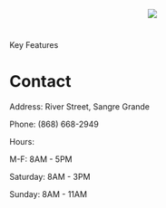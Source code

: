 <p align="center" width="100%">
    <img src="https://i.imgur.com/68uTDmj.jpg">
</p>

# 

Key Features

# Contact 
Address: River Street, Sangre Grande

Phone: (868) 668-2949

Hours: 

M-F: 8AM - 5PM

Saturday: 8AM - 3PM
       
Sunday: 8AM - 11AM
